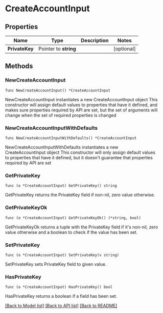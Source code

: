 # CreateAccountInput

## Properties

Name | Type | Description | Notes
------------ | ------------- | ------------- | -------------
**PrivateKey** | Pointer to **string** |  | [optional] 

## Methods

### NewCreateAccountInput

`func NewCreateAccountInput() *CreateAccountInput`

NewCreateAccountInput instantiates a new CreateAccountInput object
This constructor will assign default values to properties that have it defined,
and makes sure properties required by API are set, but the set of arguments
will change when the set of required properties is changed

### NewCreateAccountInputWithDefaults

`func NewCreateAccountInputWithDefaults() *CreateAccountInput`

NewCreateAccountInputWithDefaults instantiates a new CreateAccountInput object
This constructor will only assign default values to properties that have it defined,
but it doesn't guarantee that properties required by API are set

### GetPrivateKey

`func (o *CreateAccountInput) GetPrivateKey() string`

GetPrivateKey returns the PrivateKey field if non-nil, zero value otherwise.

### GetPrivateKeyOk

`func (o *CreateAccountInput) GetPrivateKeyOk() (*string, bool)`

GetPrivateKeyOk returns a tuple with the PrivateKey field if it's non-nil, zero value otherwise
and a boolean to check if the value has been set.

### SetPrivateKey

`func (o *CreateAccountInput) SetPrivateKey(v string)`

SetPrivateKey sets PrivateKey field to given value.

### HasPrivateKey

`func (o *CreateAccountInput) HasPrivateKey() bool`

HasPrivateKey returns a boolean if a field has been set.


[[Back to Model list]](../README.md#documentation-for-models) [[Back to API list]](../README.md#documentation-for-api-endpoints) [[Back to README]](../README.md)


